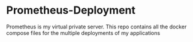 # Prometheus-Deployment
Prometheus is my virtual private server. This repo contains all the docker compose files for the multiple deployments of my applications
